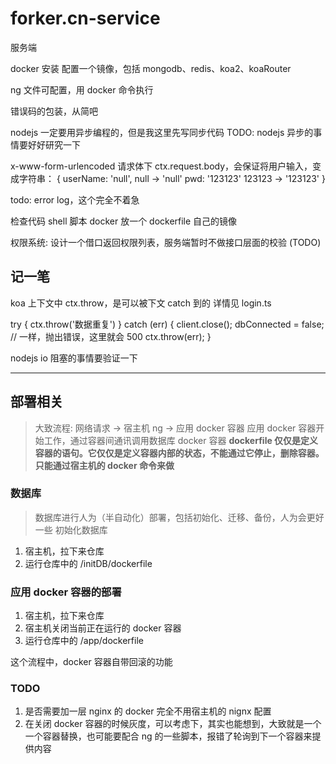 # forker.cn-service

服务端

docker 安装
配置一个镜像，包括 mongodb、redis、koa2、koaRouter

ng 文件可配置，用 docker 命令执行

错误码的包装，从简吧

nodejs 一定要用异步编程的，但是我这里先写同步代码
TODO: nodejs 异步的事情要好好研究一下

x-www-form-urlencoded 请求体下
ctx.request.body，会保证将用户输入，变成字符串：
{
userName: 'null', null -> 'null'
pwd: '123123' 123123 -> '123123'
}

todo: error log，这个完全不着急

检查代码
shell 脚本 docker 放一个
dockerfile 自己的镜像

权限系统:
设计一个借口返回权限列表，服务端暂时不做接口层面的校验 (TODO)

## 记一笔

koa 上下文中 ctx.throw，是可以被下文 catch 到的
详情见 login.ts

try {
ctx.throw('数据重复')
} catch (err) {
client.close();
dbConnected = false;
// 一样，抛出错误，这里就会 500
ctx.throw(err);
}

nodejs io 阻塞的事情要验证一下

---

## 部署相关

> 大致流程: 网络请求 -> 宿主机 ng -> 应用 docker 容器
> 应用 docker 容器开始工作，通过容器间通讯调用数据库 docker 容器
> **dockerfile 仅仅是定义容器的语句。它仅仅是定义容器内部的状态，不能通过它停止，删除容器。只能通过宿主机的 docker 命令来做**

### 数据库

> 数据库进行人为（半自动化）部署，包括初始化、迁移、备份，人为会更好一些
> 初始化数据库

1. 宿主机，拉下来仓库
2. 运行仓库中的 /initDB/dockerfile

### 应用 docker 容器的部署

1. 宿主机，拉下来仓库
2. 宿主机关闭当前正在运行的 docker 容器
3. 运行仓库中的 /app/dockerfile

这个流程中，docker 容器自带回滚的功能

### TODO

1. 是否需要加一层 nginx 的 docker 完全不用宿主机的 nignx 配置
2. 在关闭 docker 容器的时候灰度，可以考虑下，其实也能想到，大致就是一个一个容器替换，也可能要配合 ng 的一些脚本，报错了轮询到下一个容器来提供内容
